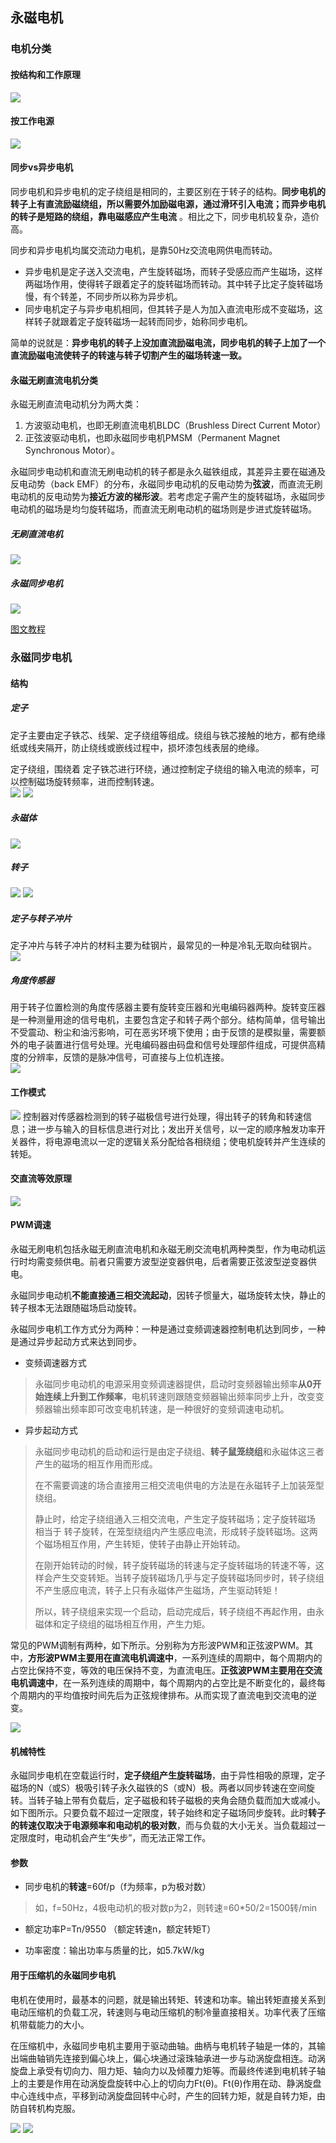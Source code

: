## 永磁电机
### 电机分类
#### 按结构和工作原理
![](https://ddns.smpi.top:10000/md_attachments/Pasted%20image%2020220402155941.png)

#### 按工作电源
![](https://ddns.smpi.top:10000/md_attachments/Pasted%20image%2020220402160701.png)

#### 同步vs异步电机
同步电机和异步电机的定子绕组是相同的，主要区别在于转子的结构。**同步电机的转子上有直流励磁绕组，所以需要外加励磁电源，通过滑环引入电流；而异步电机的转子是短路的绕组，靠电磁感应产生电流** 。相比之下，同步电机较复杂，造价高。

同步和异步电机均属交流动力电机，是靠50Hz交流电网供电而转动。
- 异步电机是定子送入交流电，产生旋转磁场，而转子受感应而产生磁场，这样两磁场作用，使得转子跟着定子的旋转磁场而转动。其中转子比定子旋转磁场慢，有个转差，不同步所以称为异步机。
- 同步电机定子与异步电机相同，但其转子是人为加入直流电形成不变磁场，这样转子就跟着定子旋转磁场一起转而同步，始称同步电机。

简单的说就是：**异步电机的转子上没加直流励磁电流，同步电机的转子上加了一个直流励磁电流使转子的转速与转子切割产生的磁场转速一致。**

#### 永磁无刷直流电机分类
永磁无刷直流电动机分为两大类：
1. 方波驱动电机，也即无刷直流电机BLDC（Brushless Direct Current Motor）
2. 正弦波驱动电机，也即永磁同步电机PMSM（Permanent Magnet Synchronous Motor）。

永磁同步电动机和直流无刷电动机的转子都是永久磁铁组成，其差异主要在磁通及反电动势（back EMF）的分布，永磁同步电动机的反电动势为**弦波**，而直流无刷电动机的反电动势为**接近方波的梯形波**。若考虑定子需产生的旋转磁场，永磁同步电动机的磁场是均匀旋转磁场，而直流无刷电动机的磁场则是步进式旋转磁场。

##### 无刷直流电机
![](https://ddns.smpi.top:10000/md_attachments/Pasted%20image%2020220303155249.png)
##### 永磁同步电机
![](https://ddns.smpi.top:10000/md_attachments/Pasted%20image%2020220402092425.png)

[图文教程](https://www.pengky.cn/yongciDJ/yongciDJ.html)

### 永磁同步电机
#### 结构
##### 定子
定子主要由定子铁芯、线架、定子绕组等组成。绕组与铁芯接触的地方，都有绝缘纸或线夹隔开，防止绕线或嵌线过程中，损坏漆包线表层的绝缘。

定子绕组，围绕着 定子铁芯进行环绕，通过控制定子绕组的输入电流的频率，可以控制磁场旋转频率，进而控制转速。  
![](https://ddns.smpi.top:10000/md_attachments/Pasted%20image%2020220402171200.png)
![](https://ddns.smpi.top:10000/md_attachments/Pasted%20image%2020220329090356.png)
##### 永磁体
![](https://ddns.smpi.top:10000/md_attachments/Pasted%20image%2020220329084940.png)
##### 转子
![](https://ddns.smpi.top:10000/md_attachments/Pasted%20image%2020220329084242.png)
![](https://ddns.smpi.top:10000/md_attachments/Pasted%20image%2020220329084743.png)
##### 定子与转子冲片
定子冲片与转子冲片的材料主要为硅钢片，最常见的一种是冷轧无取向硅钢片。  
![](https://ddns.smpi.top:10000/md_attachments/Pasted%20image%2020220329090141.png)
##### 角度传感器
用于转子位置检测的角度传感器主要有旋转变压器和光电编码器两种。旋转变压器是一种测量用途的信号电机，主要包含定子和转子两个部分。结构简单，信号输出不受震动、粉尘和油污影响，可在恶劣环境下使用；由于反馈的是模拟量，需要额外的电子装置进行信号处理。光电编码器由码盘和信号处理部件组成，可提供高精度的分辨率，反馈的是脉冲信号，可直接与上位机连接。  
 ![](https://ddns.smpi.top:10000/md_attachments/Pasted%20image%2020220329090544.png)

#### 工作模式
![](https://ddns.smpi.top:10000/md_attachments/Pasted%20image%2020220329090649.png)
控制器对传感器检测到的转子磁极信号进行处理，得出转子的转角和转速信息；进一步与输入的目标信息进行对比；发出开关信号，以一定的顺序触发功率开关器件，将电源电流以一定的逻辑关系分配给各相绕组；使电机旋转并产生连续的转矩。

#### 交直流等效原理
![](https://ddns.smpi.top:10000/md_attachments/Pasted%20image%2020220329091034.png)

#### PWM调速
永磁无刷电机包括永磁无刷直流电机和永磁无刷交流电机两种类型，作为电动机运行时均需变频供电。前者只需要方波型逆变器供电，后者需要正弦波型逆变器供电。

永磁同步电动机**不能直接通三相交流起动**，因转子惯量大，磁场旋转太快，静止的转子根本无法跟随磁场启动旋转。

永磁同步电机工作方式分为两种：一种是通过变频调速器控制电机达到同步，一种是通过异步起动方式来达到同步。
- 变频调速器方式
> 永磁同步电动机的电源采用变频调速器提供，启动时变频器输出频率**从0开始连续上升到工作频率**，电机转速则跟随变频器输出频率同步上升，改变变频器输出频率即可改变电机转速，是一种很好的变频调速电动机。

- 异步起动方式
> 永磁同步电动机的启动和运行是由定子绕组、**转子鼠笼绕组**和永磁体这三者产生的磁场的相互作用而形成。
> 
> 在不需要调速的场合直接用三相交流电供电的方法是在永磁转子上加装笼型绕组。
> 
> 静止时，给定子绕组通入三相交流电，产生定子旋转磁场；定子旋转磁场 相当于 转子旋转，在笼型绕组内产生感应电流，形成转子旋转磁场。这两个磁场相互作用，产生转矩，使转子由静止开始转动。
> 
> 在刚开始转动的时候，转子旋转磁场的转速与定子旋转磁场的转速不等，这样会产生交变转矩。当转子旋转磁场几乎与定子旋转磁场同步时，转子绕组不产生感应电流，转子上只有永磁体产生磁场，产生驱动转矩！
> 
> 所以，转子绕组来实现一个启动，启动完成后，转子绕组不再起作用，由永磁体和定子绕组的磁场相互作用，产生力矩。

常见的PWM调制有两种，如下所示。分别称为方形波PWM和正弦波PWM。其中，**方形波PWM主要用在直流电机调速中**，一系列连续的周期中，每个周期内的占空比保持不变，等效的电压保持不变，为直流电压。**正弦波PWM主要用在交流电机调速中**，在一系列连续的周期中，每个周期内的占空比是不断变化的，最终每个周期内的平均值按时间先后为正弦规律排布。从而实现了直流电到交流电的逆变。

![](https://ddns.smpi.top:10000/md_attachments/Pasted%20image%2020220329091657.png)

#### 机械特性
永磁同步电机在空载运行时，**定子绕组产生旋转磁场**，由于异性相吸的原理，定子磁场的N（或S）极吸引转子永久磁铁的S（或N）极。两者以同步转速在空间旋转。当转子轴上带有负载后，定子磁极和转子磁极的夹角会随负载而加大或减小。如下图所示。只要负载不超过一定限度，转子始终和定子磁场同步旋转。此时**转子的转速仅取决于电源频率和电动机的极对数**，而与负载的大小无关。当负载超过一定限度时，电动机会产生“失步”，而无法正常工作。

#### 参数
- 同步电机的**转速**=60f/p（f为频率，p为极对数）
> 如，f=50Hz，4极电动机的极对数p为2，则转速=60\*50/2=1500转/min

- 额定功率P=Tn/9550 （额定转速n，额定转矩T）

- 功率密度：输出功率与质量的比，如5.7kW/kg

#### 用于压缩机的永磁同步电机
电机在使用时，最基本的问题，就是输出转矩、转速和功率。输出转矩直接关系到电动压缩机的负载工况，转速则与电动压缩机的制冷量直接相关。功率代表了压缩机带载能力的大小。

在压缩机中，永磁同步电机主要用于驱动曲轴。曲柄与电机转子轴是一体的，其输出端曲轴销先连接到偏心块上，偏心块通过滚珠轴承进一步与动涡旋盘相连。动涡旋盘上承受有切向力、阻力矩、轴向力以及倾覆力矩等。而最终传递到电机转子轴上的主要是作用在动涡旋盘旋转中心上的切向力Ft(θ)。Ft(θ)作用在动、静涡旋盘中心连线中点，平移到动涡旋盘回转中心时，产生的回转力矩，就是自转力矩，由防自转机构克服。

![](https://ddns.smpi.top:10000/md_attachments/Pasted%20image%2020220329093041.png)
![](https://ddns.smpi.top:10000/md_attachments/Pasted%20image%2020220329093507.png)